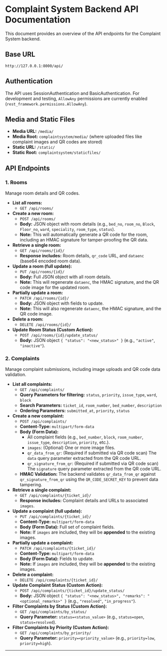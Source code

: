 # Complaint System Backend API Documentation

This document provides an overview of the API endpoints for the Complaint System backend.

## Base URL

`http://127.0.0.1:8000/api/`

## Authentication

The API uses SessionAuthentication and BasicAuthentication. For development and testing, `AllowAny` permissions are currently enabled (`rest_framework.permissions.AllowAny`).

## Media and Static Files

*   **Media URL:** `/media/`
*   **Media Root:** `complaintsystem/media/` (where uploaded files like complaint images and QR codes are stored)
*   **Static URL:** `/static/`
*   **Static Root:** `complaintsystem/staticfiles/`

## API Endpoints

### 1. Rooms

Manage room details and QR codes.

*   **List all rooms:**
    *   `GET /api/rooms/`
*   **Create a new room:**
    *   `POST /api/rooms/`
    *   **Body:** JSON object with room details (e.g., `bed_no`, `room_no`, `Block`, `Floor_no`, `ward`, `speciality`, `room_type`, `status`).
    *   **Note:** This will automatically generate a QR code for the room, including an HMAC signature for tamper-proofing the QR data.
*   **Retrieve a single room:**
    *   `GET /api/rooms/{id}/`
    *   **Response includes:** Room details, `qr_code` URL, and `dataenc` (base64 encoded room data).
*   **Update a room (full update):**
    *   `PUT /api/rooms/{id}/`
    *   **Body:** Full JSON object with all room details.
    *   **Note:** This will regenerate `dataenc`, the HMAC signature, and the QR code image for the updated room.
*   **Partially update a room:**
    *   `PATCH /api/rooms/{id}/`
    *   **Body:** JSON object with fields to update.
    *   **Note:** This will also regenerate `dataenc`, the HMAC signature, and the QR code image.
*   **Delete a room:**
    *   `DELETE /api/rooms/{id}/`
*   **Update Room Status (Custom Action):**
    *   `POST /api/rooms/{id}/update_status/`
    *   **Body:** JSON object `{ "status": "<new_status>" }` (e.g., `"active"`, `"inactive"`).

### 2. Complaints

Manage complaint submissions, including image uploads and QR code data validation.

*   **List all complaints:**
    *   `GET /api/complaints/`
    *   **Query Parameters for filtering:** `status`, `priority`, `issue_type`, `ward`, `block`
    *   **Search Parameters:** `ticket_id`, `room_number`, `bed_number`, `description`
    *   **Ordering Parameters:** `submitted_at`, `priority`, `status`
*   **Create a new complaint:**
    *   `POST /api/complaints/`
    *   **Content-Type:** `multipart/form-data`
    *   **Body (Form Data):**
        *   All complaint fields (e.g., `bed_number`, `block`, `room_number`, `issue_type`, `description`, `priority`, etc.).
        *   `images`: (Optional) One or more image files.
        *   `qr_data_from_qr`: (Required if submitted via QR code scan) The `data` query parameter extracted from the QR code URL.
        *   `qr_signature_from_qr`: (Required if submitted via QR code scan) The `signature` query parameter extracted from the QR code URL.
    *   **HMAC Validation:** The backend validates `qr_data_from_qr` against `qr_signature_from_qr` using the `QR_CODE_SECRET_KEY` to prevent data tampering.
*   **Retrieve a single complaint:**
    *   `GET /api/complaints/{ticket_id}/`
    *   **Response includes:** Complaint details and URLs to associated `images`.
*   **Update a complaint (full update):**
    *   `PUT /api/complaints/{ticket_id}/`
    *   **Content-Type:** `multipart/form-data`
    *   **Body (Form Data):** Full set of complaint fields.
    *   **Note:** If `images` are included, they will be **appended** to the existing images.
*   **Partially update a complaint:**
    *   `PATCH /api/complaints/{ticket_id}/`
    *   **Content-Type:** `multipart/form-data`
    *   **Body (Form Data):** Fields to update.
    *   **Note:** If `images` are included, they will be **appended** to the existing images.
*   **Delete a complaint:**
    *   `DELETE /api/complaints/{ticket_id}/`
*   **Update Complaint Status (Custom Action):**
    *   `POST /api/complaints/{ticket_id}/update_status/`
    *   **Body:** JSON object `{ "status": "<new_status>", "remarks": "<optional_remarks>" }` (e.g., `"resolved"`, `"in_progress"`).
*   **Filter Complaints by Status (Custom Action):**
    *   `GET /api/complaints/by_status/`
    *   **Query Parameter:** `status=<status_value>` (e.g., `status=open`, `status=resolved`).
*   **Filter Complaints by Priority (Custom Action):**
    *   `GET /api/complaints/by_priority/`
    *   **Query Parameter:** `priority=<priority_value>` (e.g., `priority=low`, `priority=high`).

--- 